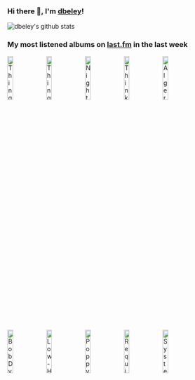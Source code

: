 ### Hi there 👋, I'm [dbeley](https://dbeley.ovh/en)!

![dbeley's github stats](https://github-readme-stats.vercel.app/api?username=dbeley)

### My most listened albums on [last.fm](https://www.last.fm/user/d_beley) in the last week

[<img src='https://lastfm.freetls.fastly.net/i/u/300x300/afaefb5aed68ff7db81107dcceeb4667.jpg' width='16%' height='16%' alt='Thingy - Morbid Curiosity'>](https://www.last.fm/music/thingy/morbid%2bcuriosity)&nbsp;
[<img src='https://lastfm.freetls.fastly.net/i/u/300x300/e12949eb6724024d0899515a078165c5.jpg' width='16%' height='16%' alt='Thingy - To The Innocent'>](https://www.last.fm/music/thingy/to%2bthe%2binnocent)&nbsp;
[<img src='https://lastfm.freetls.fastly.net/i/u/300x300/9827e274d3c741cb8cd56f26c599f2a6.png' width='16%' height='16%' alt='Nightwish - Imaginaerum'>](https://www.last.fm/music/nightwish/imaginaerum)&nbsp;
[<img src='https://lastfm.freetls.fastly.net/i/u/300x300/20b804edd49da9c2aad646438207c251.jpg' width='16%' height='16%' alt='Thinking Fellers Union Local 282 - Mother of All Saints'>](https://www.last.fm/music/thinking%2bfellers%2bunion%2blocal%2b282/mother%2bof%2ball%2bsaints)&nbsp;
[<img src='https://lastfm.freetls.fastly.net/i/u/300x300/9639167f93114bf6fee449cad0ff5322.jpg' width='16%' height='16%' alt='Algernon Cadwallader - Parrot Flies'>](https://www.last.fm/music/algernon%2bcadwallader/parrot%2bflies)&nbsp;
<br>
[<img src='https://lastfm.freetls.fastly.net/i/u/300x300/a40d4c6f854242398a7c53e067e450a6.png' width='16%' height='16%' alt='Bob Dylan - Bringing It All Back Home'>](https://www.last.fm/music/bob%2bdylan/bringing%2bit%2ball%2bback%2bhome)&nbsp;
[<img src='https://lastfm.freetls.fastly.net/i/u/300x300/0b305c6f897c39de5c45fc08b5064679.jpg' width='16%' height='16%' alt='Low - HEY WHAT'>](https://www.last.fm/music/low/hey%2bwhat)&nbsp;
[<img src='https://lastfm.freetls.fastly.net/i/u/300x300/f94bc2235f6e15cd4ec679371b328440.png' width='16%' height='16%' alt='Poppy - Poppy.Computer'>](https://www.last.fm/music/poppy/poppy.computer)&nbsp;
[<img src='https://lastfm.freetls.fastly.net/i/u/300x300/5217cefa23a14e6470cd577eeda668ac.jpg' width='16%' height='16%' alt='Requin Chagrin - BYE BYE BABY'>](https://www.last.fm/music/requin%2bchagrin/bye%2bbye%2bbaby)&nbsp;
[<img src='https://lastfm.freetls.fastly.net/i/u/300x300/852313c699366925cd1bde4bf9261e60.jpg' width='16%' height='16%' alt='Systems Officer - Underslept'>](https://www.last.fm/music/systems%2bofficer/underslept)&nbsp;
<br>
